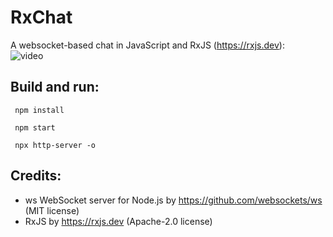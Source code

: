 # RxChat
A websocket-based chat in JavaScript and RxJS (https://rxjs.dev):<br/>
![video](https://user-images.githubusercontent.com/62397363/88463935-d8822900-ceb6-11ea-9dab-99820a875d0e.gif)

## Build and run:
```
 npm install
```
```
 npm start
```
```
 npx http-server -o
```

## Credits:
- ws WebSocket server for Node.js by https://github.com/websockets/ws (MIT license)
- RxJS by https://rxjs.dev (Apache-2.0 license)
